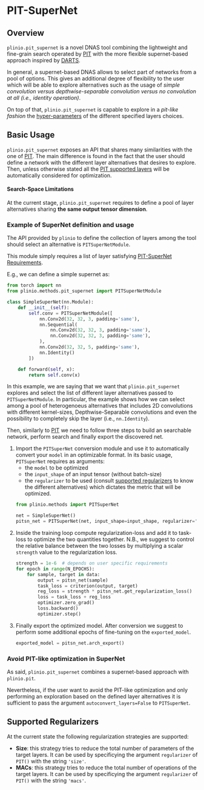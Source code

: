 # PIT-SuperNet

## Overview
`plinio.pit_supernet` is a novel DNAS tool combining the lightweight and fine-grain search operated by [PIT](../pit/README.md) with the more flexible supernet-based approach inspired by [DARTS](https://arxiv.org/abs/1806.09055).

In general, a supernet-based DNAS allows to select part of networks from a pool of options. This gives an additional degree of flexibility to the user which will be able to explore alternatives such as the usage of *simple convolution versus depthwise-separable convolution versus no convolution at all (i.e., identity operation)*.

On top of that, `plinio.pit_supernet` is capable to explore in a *pit-like fashion* the [hyper-parameters](../pit/README.md#supported-layers) of the different specified layers choices.

## Basic Usage
`plinio.pit_supernet` exposes an API that shares many similarities with the one of [PIT](../pit/README.md#basic-usage). The main difference is found in the fact that the user should define a network with the different layer alternatives that desires to explore. Then, unless otherwise stated all the [PIT supported layers](../pit/README.md#supported-layers) will be automatically considered for optimization.

#### Search-Space Limitations
At the current stage, `plinio.pit_supernet` requires to define a pool of layer alternatives sharing **the same output tensor dimension**.

### Example of SuperNet definition and usage
The API provided by `plinio` to define the collection of layers among the tool should select an alternative is `PITSuperNetModule`.

This module simply requires a list of layer satisfying [PIT-SuperNet Requirements](#search-space-limitations).

E.g., we can define a simple supernet as:
```python
from torch import nn
from plinio.methods.pit_supernet import PITSuperNetModule

class SimpleSuperNet(nn.Module):
    def __init__(self):
        self.conv = PITSuperNetModule([
            nn.Conv2d(32, 32, 3, padding='same'),
            nn.Sequential(
                nn.Conv2d(32, 32, 3, padding='same'),
                nn.Conv2d(32, 32, 3, padding='same'),
            ),
            nn.Conv2d(32, 32, 5, padding='same'),
            nn.Identity()
        ])

    def forward(self, x):
        return self.conv(x)
```
In this example, we are saying that we want that `plinio.pit_supernet` explores and select the list of different layer alternatives passed to `PITSuperNetModule`. In particular, the example shows how we can select among a pool of heterogenoeus alternatives that includes 2D convolutions with different kernel-sizes, Depthwise-Separable convolutions and even the possibility to completely skip the layer (i.e., `nn.Identity`).

Then, similarly to [PIT](../pit/README.md#basic-usage) we need to follow three steps to build an searchable network, perform search and finally export the discovered net.

1. Import the `PITSuperNet` conversion module and use it to automatically convert your `model` in an optimizable format. In its basic usage, `PITSuperNet` requires as arguments:
    - the `model` to be optimized
    - the `input_shape` of an input tensor (without batch-size)
    - the `regularizer` to be used (consult [supported regularizers](#supported-regularizers) to know the different alternatives) which dictates the metric that will be optimized.
    ```python
    from plinio.methods import PITSuperNet

    net = SimpleSuperNet()
    pitsn_net = PITSuperNet(net, input_shape=input_shape, regularizer='macs')
    ```
2. Inside the training loop compute regularization-loss and add it to task-loss to optimize the two quantities together. N.B., we suggest to control the relative balance between the two losses by multiplying a scalar `strength` value to the regularization loss.
    ```python
    strength = 1e-6  # depends on user specific requirements
    for epoch in range(N_EPOCHS):
        for sample, target in data:
            output = pitsn_net(sample)
            task_loss = criterion(output, target)
            reg_loss = strength * pitsn_net.get_regularization_loss()
            loss = task_loss + reg_loss
            optimizer.zero_grad()
            loss.backward()
            optimizer.step()
    ```
3. Finally export the optimized model. After conversion we suggest to perform some additional epochs of fine-tuning on the `exported_model`.
    ```python
    exported_model = pitsn_net.arch_export()
    ```

### Avoid PIT-like optimization in SuperNet
As said, `plinio.pit_supernet` combines a supernet-based approach with `plinio.pit`.

Nevertheless, if the user want to avoid the PIT-like optimization and only performing an exploration based on the defined layer alternatives it is sufficient to pass the argument `autoconvert_layers=False` to `PITSuperNet`.

## Supported Regularizers
At the current state the following regularization strategies are supported:
- **Size**: this strategy tries to reduce the total number of parameters of the target layers. It can be used by specificying the argument `regularizer` of `PIT()` with the string `'size'`.
- **MACs**: this strategy tries to reduce the total number of operations of the target layers. It can be used by specificying the argument `regularizer` of `PIT()` with the string `'macs'`.
